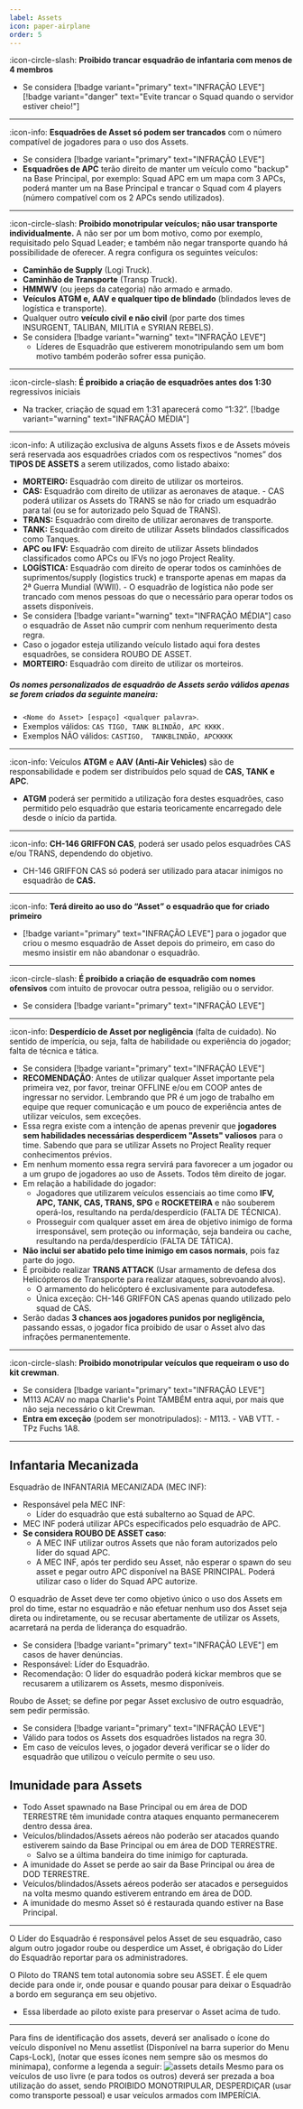 ```yaml
---
label: Assets
icon: paper-airplane
order: 5
---
```


:icon-circle-slash: **Proibido trancar esquadrão de infantaria com menos de 4 membros**
- Se considera [!badge variant="primary" text="INFRAÇÃO LEVE"]
  [!badge variant="danger" text="Evite trancar o Squad quando o servidor estiver cheio!"]

--- 
:icon-info: **Esquadrões de Asset só podem ser trancados** com o número compatível de jogadores para o uso dos Assets.
- Se considera [!badge variant="primary" text="INFRAÇÃO LEVE"]
- **Esquadrões de APC** terão direito de manter um veículo como "backup" na Base Principal, por exemplo: Squad APC em um mapa com 3 APCs, poderá manter um na Base Principal e trancar o Squad com 4 players (número compatível com os 2 APCs sendo utilizados).

--- 
:icon-circle-slash: **Proibido monotripular veículos; não usar transporte individualmente.**
A não ser por um bom motivo, como por exemplo, requisitado pelo Squad Leader; e também não negar transporte quando há possibilidade de oferecer. A regra configura os seguintes veículos:
- **Caminhão de Supply** (Logi Truck).
- **Caminhão de Transporte** (Transp Truck).
- **HMMWV** (ou jeeps da categoria) não armado e armado.
- **Veículos ATGM e, AAV e qualquer tipo de blindado** (blindados leves de logística e transporte).
- Qualquer outro **veículo civil e não civil** (por parte dos times INSURGENT, TALIBAN, MILITIA e SYRIAN REBELS).
- Se considera [!badge variant="warning" text="INFRAÇÃO LEVE"]
    - Líderes de Esquadrão que estiverem monotripulando sem um bom motivo também poderão sofrer essa punição.

--- 
:icon-circle-slash: **É proibido a criação de esquadrões antes dos 1:30** regressivos iniciais
- Na tracker, criação de squad em 1:31 aparecerá como “1:32”.
[!badge variant="warning" text="INFRAÇÃO MÉDIA"]

--- 

:icon-info: A utilização exclusiva de alguns Assets fixos e de Assets móveis será reservada aos esquadrões criados com os respectivos “nomes” dos **TIPOS DE ASSETS** a serem utilizados, como listado abaixo:

- **MORTEIRO:** Esquadrão com direito de utilizar os morteiros.
- **CAS:** Esquadrão com direito de utilizar as aeronaves de ataque.
        - CAS poderá utilizar os Assets do TRANS se não for criado um esquadrão para tal (ou se for autorizado pelo Squad de TRANS).
- **TRANS:** Esquadrão com direito de utilizar aeronaves de transporte.
- **TANK:** Esquadrão com direito de utilizar Assets blindados classificados como Tanques.
- **APC ou IFV:** Esquadrão com direito de utilizar Assets blindados classificados como APCs ou IFVs no jogo Project Reality.
- **LOGÍSTICA:** Esquadrão com direito de operar todos os caminhões de suprimentos/supply (logistics truck) e transporte apenas em mapas da 2ª Guerra Mundial (WWII).
        - O esquadrão de logística não pode ser trancado com menos pessoas do que o necessário para operar todos os assets disponíveis.
- Se considera [!badge variant="warning" text="INFRAÇÃO MÉDIA"] caso o esquadrão de Asset não cumprir com nenhum requerimento desta regra.
- Caso o jogador esteja utilizando veículo listado aqui fora destes esquadrões, se considera ROUBO DE ASSET.
- **MORTEIRO:** Esquadrão com direito de utilizar os morteiros.
##### Os nomes personalizados de esquadrão de Assets serão válidos apenas se forem criados da seguinte maneira:
- `<Nome do Asset> [espaço] <qualquer palavra>`.
- Exemplos válidos: `CAS TIGO, TANK BLINDÃO, APC KKKK.`
- Exemplos NÃO válidos: `CASTIGO,  TANKBLINDÃO, APCKKKK`

--- 
:icon-info:  Veículos **ATGM** e **AAV** **(Anti-Air Vehicles)** são de responsabilidade e podem ser distribuídos pelo squad de **CAS, TANK e APC**.
- **ATGM** poderá ser permitido a utilização fora destes esquadrões, caso permitido pelo esquadrão que estaria teoricamente encarregado dele desde o início da partida.

--- 
:icon-info: **CH-146 GRIFFON CAS**, poderá ser usado pelos esquadrões CAS e/ou TRANS, dependendo do objetivo.
- CH-146 GRIFFON CAS só poderá ser utilizado para atacar inimigos no esquadrão de **CAS.**

--- 
:icon-info: **Terá direito ao uso do “Asset” o esquadrão que for criado primeiro**
- [!badge variant="primary" text="INFRAÇÃO LEVE"] para o jogador que criou o mesmo esquadrão de Asset depois do primeiro, em caso do mesmo insistir em não abandonar o esquadrão.

--- 
:icon-circle-slash: **É proibido a criação de esquadrão com nomes ofensivos** com intuito de provocar outra pessoa, religião ou o servidor.
- Se considera [!badge variant="primary" text="INFRAÇÃO LEVE"]

--- 
:icon-info: **Desperdício de Asset por negligência** (falta de cuidado). No sentido de imperícia, ou seja, falta de habilidade ou experiência do jogador; falta de técnica e tática.
- Se considera [!badge variant="primary" text="INFRAÇÃO LEVE"]
- **RECOMENDAÇÃO**: Antes de utilizar qualquer Asset importante pela primeira vez, por favor, treinar OFFLINE e/ou em COOP antes de ingressar no servidor. Lembrando que PR é um jogo de trabalho em equipe que requer comunicação e um pouco de experiência antes de utilizar veículos, sem exceções.
- Essa regra existe com a intenção de apenas prevenir que **jogadores sem habilidades necessárias desperdicem "Assets" valiosos** para o time. Sabendo que para se utilizar Assets no Project Reality requer conhecimentos prévios.
- Em nenhum momento essa regra servirá para favorecer a um jogador ou a um grupo de jogadores ao uso de Assets. Todos têm direito de jogar.
- Em relação a habilidade do jogador:
    - Jogadores que utilizarem veículos essenciais ao time como **IFV, APC, TANK, CAS, TRANS, SPG** e **ROCKETEIRA** e não souberem operá-los, resultando na perda/desperdício (FALTA DE TÉCNICA).
    - Prosseguir com qualquer asset em área de objetivo inimigo de forma irresponsável, sem proteção ou informação, seja bandeira ou cache, resultando na perda/desperdício (FALTA DE TÁTICA).
- **Não inclui ser abatido pelo time inimigo em casos normais**, pois faz parte do jogo.
- É proibido realizar **TRANS ATTACK** (Usar armamento de defesa dos Helicópteros de Transporte para realizar ataques, sobrevoando alvos).
    - O armamento do helicóptero é exclusivamente para autodefesa.
    - Única exceção: CH-146 GRIFFON CAS apenas quando utilizado pelo squad de CAS.
- Serão dadas **3 chances aos jogadores punidos por negligência,** passando essas, o jogador fica proibido de usar o Asset alvo das infrações permanentemente.

---

:icon-circle-slash: **Proibido monotripular veículos que requeiram o uso do kit crewman**.
- Se considera [!badge variant="primary" text="INFRAÇÃO LEVE"]
- M113 ACAV no mapa Charlie's Point TAMBÉM entra aqui, por mais que não seja necessário o kit Crewman.
- **Entra em exceção** (podem ser monotripulados):
        - M113.
        - VAB VTT.
        - TPz Fuchs 1A8.

---
## Infantaria Mecanizada  

 Esquadrão de INFANTARIA MECANIZADA (MEC INF):
- Responsável pela MEC INF:
    - Líder do esquadrão que está subalterno ao Squad de APC.
- MEC INF poderá utilizar APCs especificados pelo esquadrão de APC.
- **Se considera ROUBO DE ASSET caso**:
    - A MEC INF utilizar outros Assets que não foram autorizados pelo líder do squad APC.
    - A MEC INF, após ter perdido seu Asset, não esperar o spawn do seu asset e pegar outro APC disponível na BASE PRINCIPAL. Poderá utilizar caso o líder do Squad APC autorize.

 O esquadrão de Asset deve ter como objetivo único o uso dos Assets em prol do time, estar no esquadrão e não efetuar nenhum uso dos Asset seja direta ou indiretamente, ou se recusar abertamente de utilizar os Assets, acarretará na perda de liderança do esquadrão.
- Se considera [!badge variant="primary" text="INFRAÇÃO LEVE"] em casos de haver denúncias.
- Responsável: Líder do Esquadrão.
- Recomendação: O líder do esquadrão poderá kickar membros que se recusarem a utilizarem os Assets, mesmo disponíveis.

 Roubo de Asset; se define por pegar Asset exclusivo de outro esquadrão, sem pedir permissão.
- Se considera [!badge variant="primary" text="INFRAÇÃO LEVE"]
- Válido para todos os Assets dos esquadrões listados na regra 30.
- Em caso de veículos leves, o jogador deverá verificar se o líder do esquadrão que utilizou o veículo permite o seu uso.


## **Imunidade para Assets**
- Todo Asset spawnado na Base Principal ou em área de DOD TERRESTRE têm imunidade contra ataques enquanto permanecerem dentro dessa área.
- Veículos/blindados/Assets aéreos não poderão ser atacados quando estiverem saindo da Base Principal ou em área de DOD TERRESTRE.
    - Salvo se a última bandeira do time inimigo for capturada.
- A imunidade do Asset se perde ao sair da Base Principal ou área de DOD TERRESTRE.
- Veículos/blindados/Assets aéreos poderão ser atacados e perseguidos na volta mesmo quando estiverem entrando em área de DOD.
- A imunidade do mesmo Asset só é restaurada quando estiver na Base Principal.

---

O Líder do Esquadrão é responsável pelos Asset de seu esquadrão, caso algum outro jogador roube ou desperdice um Asset, é obrigação do Líder do Esquadrão reportar para os administradores.

O Piloto do TRANS tem total autonomia sobre seu ASSET. É ele quem decide para onde ir, onde pousar e quando pousar para deixar o Esquadrão a bordo em segurança em seu objetivo.
- Essa liberdade ao piloto existe para preservar o Asset acima de tudo.


---
Para fins de identificação dos assets, deverá ser analisado o ícone do veículo disponível no Menu assetlist (Disponível na barra superior do Menu Caps-Lock), (notar que esses ícones nem sempre são os mesmos do minimapa), conforme a legenda a seguir:
![assets details](https://www.divsul.org/images/divsul-riles-assets-1.png)
Mesmo para os veículos de uso livre (e para todos os outros) deverá ser prezada a boa utilização do asset, sendo PROIBIDO MONOTRIPULAR, DESPERDIÇAR (usar como transporte pessoal) e usar veículos armados com IMPERÍCIA.
